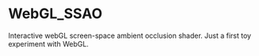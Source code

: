 WebGL_SSAO
==========

Interactive webGL screen-space ambient occlusion shader. Just a first toy experiment with WebGL. 
